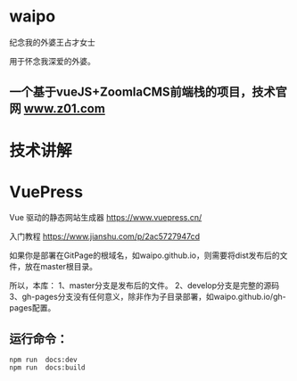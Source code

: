 # waipo
纪念我的外婆王占才女士

用于怀念我深爱的外婆。


## 一个基于vueJS+ZoomlaCMS前端栈的项目，技术官网 www.z01.com

# 技术讲解
# VuePress
Vue 驱动的静态网站生成器
https://www.vuepress.cn/

入门教程
https://www.jianshu.com/p/2ac5727947cd


如果你是部署在GitPage的根域名，如waipo.github.io，则需要将dist发布后的文件，放在master根目录。

所以，本库：
1、master分支是发布后的文件。
2、develop分支是完整的源码
3、gh-pages分支没有任何意义，除非作为子目录部署，如waipo.github.io/gh-pages配置。



## 运行命令：
```
npm run  docs:dev
npm run  docs:build

```